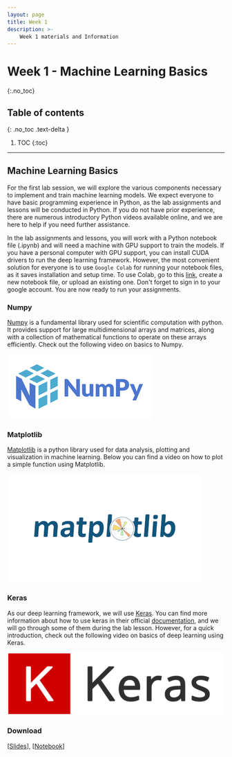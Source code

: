 ```yaml
---
layout: page
title: Week 1
description: >-
    Week 1 materials and Information
---
```


# Week 1 - Machine Learning Basics
{:.no_toc}

## Table of contents
{: .no_toc .text-delta }

1. TOC
{:toc}

---
## Machine Learning Basics

For the first lab session, we will explore the various components necessary to implement and train machine learning models. We expect everyone to have basic programming experience in Python, as the lab assignments and lessons will be conducted in Python. If you do not have prior experience, there are numerous introductory Python videos available online, and we are here to help if you need further assistance.

In the lab assignments and lessons, you will work with a Python notebook file (.ipynb) and will need a machine with GPU support to train the models. If you have a personal computer with GPU support, you can install CUDA drivers to run the deep learning framework. However, the most convenient solution for everyone is to use `Google Colab` for running your notebook files, as it saves installation and setup time. To use Colab, go to this [link](https://colab.research.google.com/), create a new notebook file, or upload an existing one. Don't forget to sign in to your google account. You are now ready to run your assignments.


### Numpy

[Numpy](https://numpy.org/) is a fundamental library used for scientific computation with python. It provides support for large multidimensional arrays and matrices, along with a collection of mathematical functions to operate on these arrays efficiently. Check out the following video on basics to Numpy. 

[![Intro to Numpy](assets/images/numpy.png)](https://www.youtube.com/watch?v=StTqXEQ2l-Y)

### Matplotlib 

[Matplotlib](https://matplotlib.org/) is a python library used for data analysis, plotting and visualization in machine learning. Below you can find a video on how to plot a simple function using Matplotlib. 

[![Ploting Sinc function using Matplotlib](assets/images/matplotlib.png)](https://youtu.be/Hr4yh1_4GlQ?t=256)


### Keras
As our deep learning framework, we will use [Keras](https://keras.io/getting_started/). You can find more information about how to use keras in their official [documentation](https://keras.io/api/layers/), and we will go through some of them during the lab lesson. However, for a quick introduction, check out the following video on basics of deep learning using Keras.   

[![Deep Learning using Keras](assets/images/keras.png)](https://youtu.be/wQ8BIBpya2k?list=PLQVvvaa0QuDfhTox0AjmQ6tvTgMBZBEXN)

### Download 

[[Slides](week-01/TNM112_17NOV.pdf)], [[Notebook](week-01/Lesson_17_Nov.ipynb)]